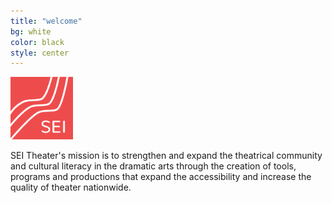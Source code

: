 ```yaml
---
title: "welcome"
bg: white
color: black
style: center
---
```


<img src="../img/SEI_logo.png" height="100px" width="100px">

SEI Theater's mission is to strengthen and expand the theatrical community and cultural literacy in the dramatic arts through the creation of tools, programs and productions that expand the accessibility and increase the quality of theater nationwide.
